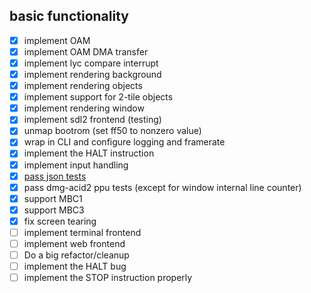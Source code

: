 ## basic functionality

- [x] implement OAM
- [x] implement OAM DMA transfer
- [x] implement lyc compare interrupt
- [x] implement rendering background
- [x] implement rendering objects
- [x] implement support for 2-tile objects
- [x] implement rendering window
- [x] implement sdl2 frontend (testing)
- [x] unmap bootrom (set ff50 to nonzero value)
- [x] wrap in CLI and configure logging and framerate
- [x] implement the HALT instruction
- [x] implement input handling
- [x] [pass json tests](https://discord.com/channels/465585922579103744/465586075830845475/1300513715623428137)
- [x] pass dmg-acid2 ppu tests (except for window internal line counter)
- [x] support MBC1
- [x] support MBC3
- [x] fix screen tearing
- [ ] implement terminal frontend
- [ ] implement web frontend
- [ ] Do a big refactor/cleanup
- [ ] implement the HALT bug
- [ ] implement the STOP instruction properly
